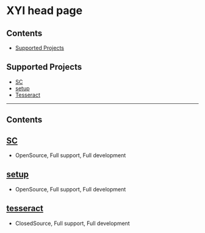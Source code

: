# XYI head page

## Contents

- [Supported Projects](#Supported-Projects)


## Supported Projects
- [SC](#SC)
- [setup](#setup)
- [Tesseract](#tesseract)

---

## Contents
## [SC](https://github.com/MiranDaniel/xyi-sc)
 - OpenSource, Full support, Full development
## [setup](https://github.com/MiranDaniel/xyi-setup)
 - OpenSource, Full support, Full development
## [tesseract](https://github.com/MiranDaniel/tesseract)
 - ClosedSource, Full support, Full development
